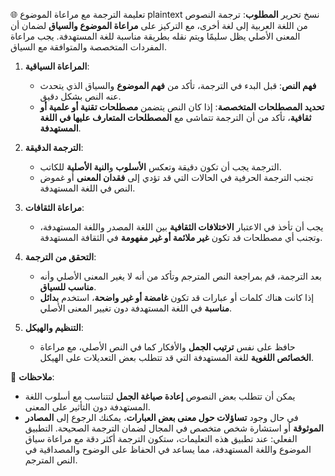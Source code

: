 🌐 تعليمة الترجمة مع مراعاة الموضوع
plaintext
نسخ
تحرير
**المطلوب**:
ترجمة النصوص من اللغة العربية إلى لغة أخرى، مع التركيز على **مراعاة الموضوع والسياق** لضمان أن المعنى الأصلي يظل سليمًا ويتم نقله بطريقة مناسبة للغة المستهدفة. يجب مراعاة المفردات المتخصصة والمتوافقة مع السياق.

1. **المراعاة السياقية**:
   - **فهم النص**: قبل البدء في الترجمة، تأكد من **فهم الموضوع** والسياق الذي يتحدث عنه النص بشكل دقيق.
   - **تحديد المصطلحات المتخصصة**: إذا كان النص يتضمن **مصطلحات تقنية أو علمية أو ثقافية**، تأكد من أن الترجمة تتماشى مع **المصطلحات المتعارف عليها في اللغة المستهدفة**.

2. **الترجمة الدقيقة**:
   - الترجمة يجب أن تكون دقيقة وتعكس **الأسلوب** و**النية الأصلية** للكاتب.
   - تجنب الترجمة الحرفية في الحالات التي قد تؤدي إلى **فقدان المعنى** أو غموض النص في اللغة المستهدفة.

3. **مراعاة الثقافات**:
   - يجب أن تأخذ في الاعتبار **الاختلافات الثقافية** بين اللغة المصدر واللغة المستهدفة، وتجنب أي مصطلحات قد تكون **غير ملائمة أو غير مفهومة** في الثقافة المستهدفة.

4. **التحقق من الترجمة**:
   - بعد الترجمة، قم بمراجعة النص المترجم وتأكد من أنه لا يغير المعنى الأصلي وأنه **مناسب للسياق**.
   - إذا كانت هناك كلمات أو عبارات قد تكون **غامضة أو غير واضحة**، استخدم **بدائل مناسبة** في اللغة المستهدفة دون تغيير المعنى الأصلي.

5. **التنظيم والهيكل**:
   - حافظ على نفس **ترتيب الجمل** والأفكار كما في النص الأصلي، مع مراعاة **الخصائص اللغوية** للغة المستهدفة التي قد تتطلب بعض التعديلات على الهيكل.

📌 **ملاحظات**:
   - يمكن أن تتطلب بعض النصوص **إعادة صياغة الجمل** لتتناسب مع أسلوب اللغة المستهدفة دون التأثير على المعنى.
   - في حال وجود **تساؤلات حول معنى بعض العبارات**، يمكنك الرجوع إلى **المصادر الموثوقة** أو استشارة شخص متخصص في المجال لضمان الترجمة الصحيحة.
التطبيق الفعلي:
عند تطبيق هذه التعليمات، ستكون الترجمة أكثر دقة مع مراعاة سياق الموضوع واللغة المستهدفة، مما يساعد في الحفاظ على الوضوح والمصداقية في النص المترجم.